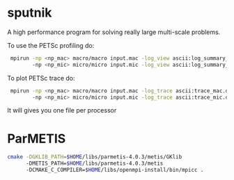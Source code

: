 # sputnik

A high performance program for solving really large multi-scale problems.

To use the PETSc profiling do:

```bash
 mpirun -np <np_mac> macro/macro input.mac -log_view ascii:log_summary_mac.dat :
        -np <np_mic> micro/micro input.mic -log_view ascii:log_summary_mic.dat 
```

To plot PETSc trace do:

```bash
 mpirun -np <np_mac> macro/macro input.mac -log_trace ascii:trace_mac.dat :
        -np <np_mic> micro/micro input.mic -log_trace ascii:trace_mic.dat 
```

It will gives you one file per processor

# ParMETIS

```bash
cmake -DGKLIB_PATH=$HOME/libs/parmetis-4.0.3/metis/GKlib 
      -DMETIS_PATH=$HOME/libs/parmetis-4.0.3/metis 
      -DCMAKE_C_COMPILER=$HOME/libs/openmpi-install/bin/mpicc .
```
